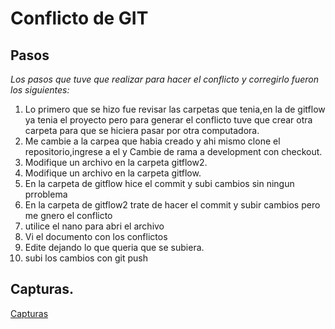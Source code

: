 # Conflicto de GIT
## Pasos 
_Los pasos que tuve que realizar para hacer el conflicto y corregirlo fueron los siguientes:_
1. Lo primero que se hizo fue revisar las carpetas que tenia,en la de gitflow ya tenia el proyecto pero para generar el conflicto tuve que crear otra carpeta para que se hiciera pasar por otra computadora.
1. Me cambie a la carpea que habia creado y ahi mismo clone el repositorio,ingrese a el y Cambie de rama a development con checkout.
1. Modifique un archivo en la carpeta gitflow2.
1. Modifique un archivo en la carpeta gitflow.
1. En la carpeta de gitflow hice el commit y subi cambios sin ningun prroblema
2. En la carpeta de gitflow2 trate de hacer el commit y subir cambios pero me gnero el conflicto
3. utilice el nano para abri el archivo
4. Vi el documento con los conflictos
5. Edite dejando lo que queria que se subiera.
6. subi los cambios con git push
## Capturas.
[Capturas](https://github.com/dmsalasr/Programa-de-actualizaci-n-tecnol-gica/tree/main/Tareas/Img-Tar14)
